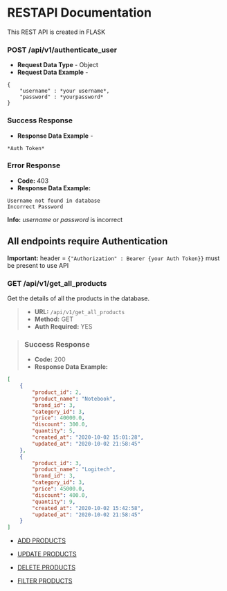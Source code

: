 # RESTAPI Documentation

This REST API is created in FLASK  

### POST /api/v1/authenticate_user  

- **Request Data Type** - Object
- **Request Data Example** - 
```
{
    "username" : *your username*, 
    "password" : *yourpassword*
}
```
### Success Response
- **Response Data Example** - 
```
*Auth Token* 
```
### Error Response
- **Code:** 403
- **Response Data Example:**
```
Username not found in database
Incorrect Password
```
**Info:** *username* or *password* is incorrect

## All endpoints require Authentication  

**Important:** header = `{"Authorization" : Bearer {your Auth Token}}` must be present to use API

### GET /api/v1/get_all_products  

Get the details of all the products in the database.

> - **URL:** `/api/v1/get_all_products`
> - **Method:** GET
> - **Auth Required:** YES

> ### Success Response
> - **Code:** 200
> - **Response Data Example:**
```json
[
    {
        "product_id": 2, 
        "product_name": "Notebook", 
        "brand_id": 3, 
        "category_id": 3, 
        "price": 40000.0, 
        "discount": 300.0,
        "quantity": 5, 
        "created_at": "2020-10-02 15:01:28", 
        "updated_at": "2020-10-02 21:58:45"
    }, 
    {
        "product_id": 3,
        "product_name": "Logitech",
        "brand_id": 3,
        "category_id": 3,
        "price": 45000.0,
        "discount": 400.0,
        "quantity": 9,
        "created_at": "2020-10-02 15:42:58",
        "updated_at": "2020-10-02 21:58:45"
    }
]
```

- [ADD PRODUCTS](md/AddMD.md)  

- [UPDATE PRODUCTS](md/UpdateMD.md)  

- [DELETE PRODUCTS](md/DeleteMD.md)  

- [FILTER PRODUCTS](md/FilterMD.md)  



